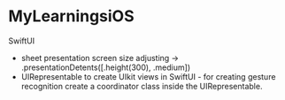 # MyLearningsiOS

SwiftUI
- sheet presentation
    screen size adjusting -> .presentationDetents([.height(300), .medium])
- UIRepresentable to create UIkit views in SwiftUI
      - for creating gesture recognition create a coordinator class inside the UIRepresentable.
    
